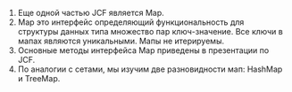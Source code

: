 <ol>
<li> Еще одной частью JCF является Map.
</li> 
<li> Map<K, V> это интерфейс определяющий функциональность для структуры данных типа множество пар ключ-значение. Все ключи в мапах являются уникальными. Мапы не итерируемы.
</li>
<li> Основные методы интерфейса Map приведены в презентации по JCF.
</li>
<li> По аналогии с сетами, мы изучим две разновидности мап: HashMap и TreeMap.
</li>
</ol>